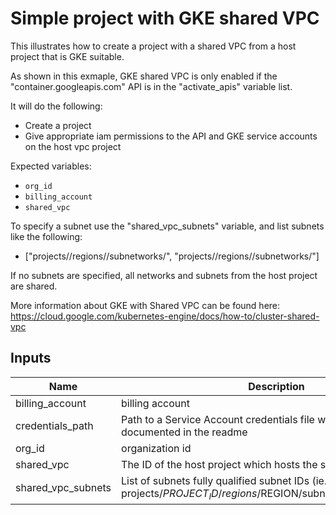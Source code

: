 # Simple project with GKE shared VPC

This illustrates how to create a project with a shared VPC from a host project that is GKE suitable.

As shown in this exmaple, GKE shared VPC is only enabled if the "container.googleapis.com" API is in the "activate_apis" variable list.

It will do the following:
- Create a project
- Give appropriate iam permissions to the API and GKE service accounts on the host vpc project

Expected variables:
- `org_id`
- `billing_account`
- `shared_vpc`

To specify a subnet use the "shared_vpc_subnets" variable, and list subnets like the following:
- ["projects/<my-project-id>/regions/<my-region>/subnetworks/<subnet-one-id>", "projects/<my-project-id>/regions/<my-region>/subnetworks/<subnet-two-id>"]

If no subnets are specified, all networks and subnets from the host project are shared.

More information about GKE with Shared VPC can be found here: https://cloud.google.com/kubernetes-engine/docs/how-to/cluster-shared-vpc

[^]: (autogen_docs_start)


## Inputs

| Name | Description | Type | Default | Required |
|------|-------------|:----:|:-----:|:-----:|
| billing_account | billing account | string | - | yes |
| credentials_path | Path to a Service Account credentials file with permissions documented in the readme | string | - | yes |
| org_id | organization id | string | - | yes |
| shared_vpc | The ID of the host project which hosts the shared VPC | string | - | yes |
| shared_vpc_subnets | List of subnets fully qualified subnet IDs (ie. projects/$PROJECT_ID/regions/$REGION/subnetworks/$SUBNET_ID) | list | `<list>` | no |
